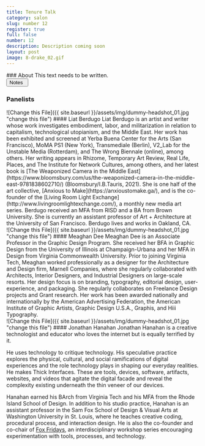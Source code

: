 ```yaml
---
title: Tenure Talk
category: salon
slug: number 12
register: true
full: false
number: 12
description: Description coming soon
layout: post
image: 8-drake_02.gif
---
```

<section class="intro-material" markdown="1">
<div class="intro-text" markdown="1">
### About
This text needs to be written.
</div>
<div class="intro-button">
<a href="#"><button>Notes&ensp;<i class="fas fa-long-arrow-alt-down"></i></button></a>
</div>
</section>

### Panelists
<section class="presenter-container-odd" markdown="1">
<article markdown="1">
![Change this File]({{ site.baseurl }}/assets/img/dummy-headshot_01.jpg "change this file")
#### Liat Berdugo
Liat Berdugo is an artist and writer whose work investigates embodiment, labor, and militarization in relation to capitalism, technological utopianism, and the Middle East. Her work has been exhibited and screened at Yerba Buena Center for the Arts (San Francisco), MoMA PS1 (New York), Transmediale (Berlin), V2_Lab for the Unstable Media (Rotterdam), and The Wrong Biennale (online), among others. Her writing appears in Rhizome, Temporary Art Review, Real Life, Places, and The Institute for Network Cultures, among others, and her latest book is [The Weaponized Camera in the Middle East](https://www.bloomsbury.com/us/the-weaponized-camera-in-the-middle-east-9781838602710/) (Bloomsbury/I.B.Tauris,  2021). She is one half of the art collective, [Anxious to Make](https://anxioustomake.ga/), and is the co-founder of the [Living Room Light Exchange](http://www.livingroomlightexchange.com/), a monthly new media art series. Berdugo received an MFA from RISD and a BA from Brown University. She is currently an assistant professor of Art + Architecture at the University of San Francisco. Berdugo lives and works in Oakland, CA.
</article>

<article markdown="1">
![Change this File]({{ site.baseurl }}/assets/img/dummy-headshot_01.jpg "change this file")
#### Meaghan Dee
Meaghan Dee is an Associate Professor in the Graphic Design Program. She received her BFA in Graphic Design from the University of Illinois at Champaign-Urbana and her MFA in Design from Virginia Commonwealth University. Prior to joining Virginia Tech, Meaghan worked professionally as a designer for the Architecture and Design firm, Marnell Companies, where she regularly collaborated with Architects, Interior Designers, and Industrial Designers on large-scale resorts. Her design focus is on branding, typography, editorial design, user-experience, and packaging. She regularly collaborates on Freelance Design projects and Grant research. Her work has been awarded nationally and internationally by the American Advertising Federation, the American Institute of Graphic Artists, Graphic Design U.S.A., Graphis, and Hiii Typography.
</article>

<article markdown="1">
![Change this File]({{ site.baseurl }}/assets/img/dummy-headshot_01.jpg "change this file")
#### Jonathan Hanahan
Jonathan Hanahan is a creative technologist and educator who loves the internet but is equally terrified by it.

He uses technology to critique technology. His speculative practice explores the physical, cultural, and social ramifications of digital experiences and the role technology plays in shaping our everyday realities. He makes Thick Interfaces. These are tools, devices, software, artifacts, websites, and videos that agitate the digital facade and reveal the complexity existing underneath the thin veneer of our devices.

Hanahan earned his BArch from Virginia Tech and his MFA from the Rhode Island School of Design. In addition to his studio practice, Hanahan is an assistant professor in the Sam Fox School of Design & Visual Arts at Washington University in St. Louis, where he teaches creative coding, procedural process, and interaction design. He is also the co-founder and co-chair of [Fox Fridays](https://samfoxfridays.com/), an interdisciplinary workshop series encouraging experimentation with tools, processes, and technology.
</article>
</section>
